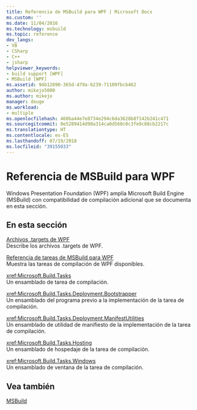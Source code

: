 ```yaml
---
title: Referencia de MSBuild para WPF | Microsoft Docs
ms.custom: ''
ms.date: 11/04/2016
ms.technology: msbuild
ms.topic: reference
dev_langs:
- VB
- CSharp
- C++
- jsharp
helpviewer_keywords:
- build support [WPF]
- MSBuild [WPF]
ms.assetid: 94b12890-365d-479a-b239-71109fbcb462
author: mikejo5000
ms.author: mikejo
manager: douge
ms.workload:
- multiple
ms.openlocfilehash: 460ba44e7e8734e294c6da3628b8f142b241c471
ms.sourcegitcommit: 0e5289414d90a314ca0d560c0c3fe9c88cb2217c
ms.translationtype: HT
ms.contentlocale: es-ES
ms.lasthandoff: 07/19/2018
ms.locfileid: "39155033"
---
```

# <a name="wpf-msbuild-reference"></a>Referencia de MSBuild para WPF
Windows Presentation Foundation (WPF) amplía Microsoft Build Engine (MSBuild) con compatibilidad de compilación adicional que se documenta en esta sección.  
  
## <a name="in-this-section"></a>En esta sección  
 [Archivos .targets de WPF](../msbuild/wpf-dot-targets-files.md)  
 Describe los archivos .targets de WPF.  
  
 [Referencia de tareas de MSBuild para WPF](../msbuild/wpf-msbuild-task-reference.md)  
 Muestra las tareas de compilación de WPF disponibles.  
  
 <xref:Microsoft.Build.Tasks>  
 Un ensamblado de tarea de compilación.  
  
 <xref:Microsoft.Build.Tasks.Deployment.Bootstrapper>  
 Un ensamblado del programa previo a la implementación de la tarea de compilación.  
  
 <xref:Microsoft.Build.Tasks.Deployment.ManifestUtilities>  
 Un ensamblado de utilidad de manifiesto de la implementación de la tarea de compilación.  
  
 <xref:Microsoft.Build.Tasks.Hosting>  
 Un ensamblado de hospedaje de la tarea de compilación.  
  
 <xref:Microsoft.Build.Tasks.Windows>  
 Un ensamblado de ventana de la tarea de compilación.  
  
## <a name="see-also"></a>Vea también  
 [MSBuild](../msbuild/msbuild.md)